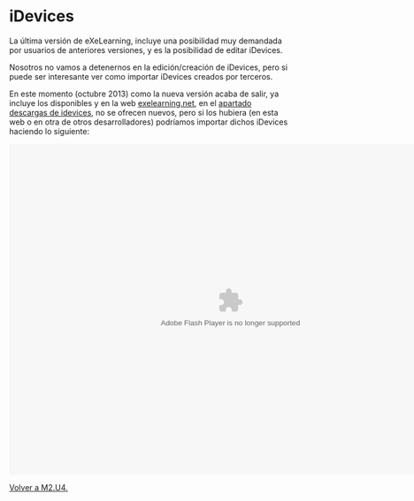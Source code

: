 
# iDevices

La última versión de eXeLearning, incluye una posibilidad muy demandada por usuarios de anteriores versiones, y es la posibilidad de editar iDevices.

Nosotros no vamos a detenernos en la edición/creación de iDevices, pero si puede ser interesante ver como importar iDevices creados por terceros.

En este momento (octubre 2013) como la nueva versión acaba de salir, ya incluye los disponibles y en la web [exelearning.net](http://exelearning.net/), en el [apartado descargas de idevices](http://exelearning.net/category/descargas/descargar-idevices/), no se ofrecen nuevos, pero si los hubiera (en esta web o en otra de otros desarrolladores) podríamos importar dichos iDevices haciendo lo siguiente:

<object data="http://aularagon.catedu.es/materialesaularagon2013/herramelabor/tm2/tut_iDevices.swf" height="600" type="application/x-shockwave-flash" width="800"><param name="src" value="http://aularagon.catedu.es/materialesaularagon2013/herramelabor/tm2/tut_iDevices.swf"/></object>

[Volver a M2.U4.](u4_preparando_nuestra_unidad_para_acabarla.html)

 

